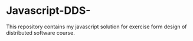 # Javascript-DDS-
This repository contains my javascript solution for exercise form design of distributed software course.
